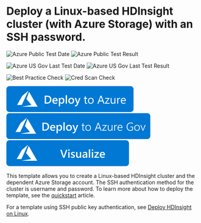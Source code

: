 # Deploy a Linux-based HDInsight cluster (with Azure Storage) with an SSH password.

![Azure Public Test Date](https://azurequickstartsservice.blob.core.windows.net/badges/101-hdinsight-linux-ssh-password/PublicLastTestDate.svg)
![Azure Public Test Result](https://azurequickstartsservice.blob.core.windows.net/badges/101-hdinsight-linux-ssh-password/PublicDeployment.svg)

![Azure US Gov Last Test Date](https://azurequickstartsservice.blob.core.windows.net/badges/101-hdinsight-linux-ssh-password/FairfaxLastTestDate.svg)
![Azure US Gov Last Test Result](https://azurequickstartsservice.blob.core.windows.net/badges/101-hdinsight-linux-ssh-password/FairfaxDeployment.svg)

![Best Practice Check](https://azurequickstartsservice.blob.core.windows.net/badges/101-hdinsight-linux-ssh-password/BestPracticeResult.svg)
![Cred Scan Check](https://azurequickstartsservice.blob.core.windows.net/badges/101-hdinsight-linux-ssh-password/CredScanResult.svg)

[![Deploy To Azure](https://raw.githubusercontent.com/Azure/azure-quickstart-templates/master/1-CONTRIBUTION-GUIDE/images/deploytoazure.svg?sanitize=true)](https://portal.azure.us#create/Microsoft.Template/uri/https%3A%2F%2Fraw.githubusercontent.com%2FAzure%2Fazure-quickstart-templates%2Fmaster%2F101-hdinsight-linux-ssh-password%2Fazuredeploy.json)
[![Deploy To Azure US Gov](https://raw.githubusercontent.com/Azure/azure-quickstart-templates/master/1-CONTRIBUTION-GUIDE/images/deploytoazuregov.svg?sanitize=true)](https://portal.azure.us/#create/Microsoft.Template/uri/https%3A%2F%2Fraw.githubusercontent.com%2FAzure%2Fazure-quickstart-templates%2Fmaster%2F101-hdinsight-linux-ssh-password%2Fazuredeploy.json)
[![Visualize](https://raw.githubusercontent.com/Azure/azure-quickstart-templates/master/1-CONTRIBUTION-GUIDE/images/visualizebutton.svg?sanitize=true)](http://armviz.io/#/?load=https%3A%2F%2Fraw.githubusercontent.com%2FAzure%2Fazure-quickstart-templates%2Fmaster%2F101-hdinsight-linux-ssh-password%2Fazuredeploy.json)

This template allows you to create a Linux-based HDInsight cluster and the dependent Azure Storage account. The SSH authentication method for the cluster is username and password. To learn more about how to deploy the template, see the [quickstart](https://docs.microsoft.com/azure/hdinsight/hadoop/apache-hadoop-linux-tutorial-get-started) article.

For a template using SSH public key authentication, see [Deploy HDInsight on Linux](https://azure.microsoft.com/resources/templates/101-hdinsight-linux-ssh-publickey/).
